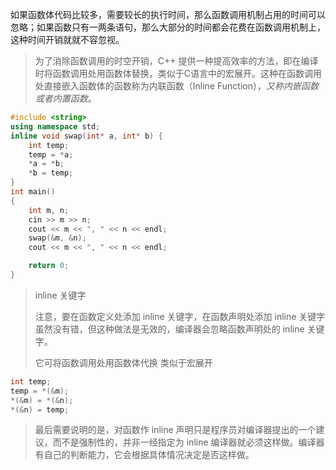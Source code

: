 如果函数体代码比较多，需要较长的执行时间，那么函数调用机制占用的时间可以忽略；如果函数只有一两条语句，那么大部分的时间都会花费在函数调用机制上，这种时间开销就就不容忽视。

>  为了消除函数调用的时空开销，C++ 提供一种提高效率的方法，即在编译时将函数调用处用函数体替换，类似于C语言中的宏展开。这种在函数调用处直接嵌入函数体的函数称为内联函数（Inline Function），*又称内嵌函数或者内置函数*。

```c++
#include <string>
using namespace std;
inline void swap(int* a, int* b) {
	int temp;
	temp = *a;
	*a = *b;
	*b = temp;
}
int main()
{
	int m, n;
	cin >> m >> n;
	cout << m << ", " << n << endl;
	swap(&m, &n);
	cout << m << ", " << n << endl;

	return 0;
}
```

> inline 关键字
>
> 注意，要在函数定义处添加 inline 关键字，在函数声明处添加 inline 关键字虽然没有错，但这种做法是无效的，编译器会忽略函数声明处的 inline 关键字。
>
> 它可将函数调用处用函数体代换 类似于宏展开

```c++
int temp;
temp = *(&m);
*(&m) = *(&n);
*(&n) = temp;
```

> 最后需要说明的是，对函数作 inline 声明只是程序员对编译器提出的一个建议，而不是强制性的，并非一经指定为 inline 编译器就必须这样做。编译器有自己的判断能力，它会根据具体情况决定是否这样做。